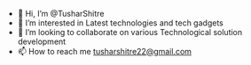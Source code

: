 - 👋 Hi, I’m @TusharShitre
- 👀 I’m interested in Latest technologies and tech gadgets
- 💞️ I’m looking to collaborate on various Technological solution development 
- 📫 How to reach me tusharshitre22@gmail.com

<!---
TusharShitre/TusharShitre is a ✨ special ✨ repository because its `README.md` (this file) appears on your GitHub profile.
You can click the Preview link to take a look at your changes.
--->
